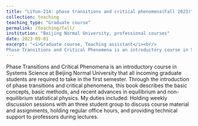 ```yaml
---
title: "LiYun-214: phase transitions and critical phenomena(Fall 2023)"
collection: teaching
teaching_type: "Graduate course"
permalink: /teaching/fall/
institution: "Beijing Normal University, professional courses"
date: 2023-09-01
excerpt: "<i>Graduate course, Teaching assistant</i><br/>
Phase Transitions and Critical Phenomena is an introductory course in Systems Science that all incoming graduate students are required to take in their first semester."
---
```

Phase Transitions and Critical Phenomena is an introductory course in Systems Science at Beijing Normal University that all incoming graduate students are required to take in the first semester. Through the introduction of phase transitions and critical phenomena, this book describes the basic concepts, basic methods, and recent advances in equilibrium and non-equilibrium statistical physics. My duties included: Holding weekly discussion sessions with an three student group to discuss course material and assignments, holding regular office hours, and providing technical support to professors during lectures.
